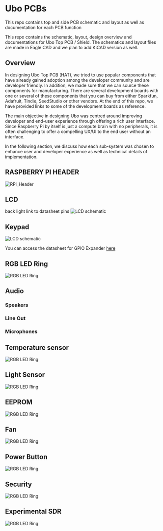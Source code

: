 # Ubo PCBs
This repo contains top and side PCB schematic and layout as well as documentation for each PCB function 

This repo contains the schematic, layout, design overview and documentations for Ubo Top PCB / Shield. The schematics and layout files are made in Eagle CAD and we plan to add KiCAD version as well.

## Overview
In designing Ubo Top PCB (HAT), we tried to use popular components that have already gained adoption among the developer community and are developer friendly. In addition, we made sure that we can source these components for manufacturing. There are several development boards with one or several of these components that you can buy from either Sparkfun, Adafruit, Tindie, SeedStudio or other vendors. At the end of this repo, we have provided links to some of the development boards as reference.

The main objective in designing Ubo was centred around improving developer and end-user experience through offering a rich user interface. Since Raspberry Pi by itself is just a compute brain with no peripherals, it is often challenging to offer a compelling UX/UI to the end user without an interface.

In the following section, we discuss how each sub-system was chosen to enhance user and developer experience as well as technical details of implementation.

## RASPBERRY PI HEADER

![RPi_Header](images/rpi-header.png)

## LCD
back light
link to datasheet
pins
![LCD schematic](images/lcd.png)

## Keypad
![LCD schematic](images/keypad.png)

You can access the datasheet for GPIO Expander [here](datasheets/AW9523_GPIO_expander.pdf)

## RGB LED Ring

![RGB LED Ring](images/rgb-ring.png)

## Audio
### Speakers
### Line Out
### Microphones

## Temperature sensor
![RGB LED Ring](images/temperature-sensor.png)

## Light Sensor
![RGB LED Ring](images/light-sensor.png)

## EEPROM
![RGB LED Ring](images/eeprom.png)

## Fan
![RGB LED Ring](images/fan.png)

## Power Button
![RGB LED Ring](images/power-button.png)

## Security
![RGB LED Ring](images/security.png)

## Experimental SDR
![RGB LED Ring](images/sdr.png)

